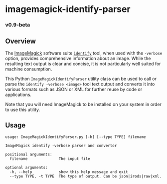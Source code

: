 # imagemagick-identify-parser

### v0.9-beta

## Overview
The [ImageMagick](http://imagemagick.org) software suite [`identify`](http://imagemagick.org/script/identify.php) tool, when used with the `-verbose` option, provides comprehensive information about an image. While the resulting text output is clear and concise, it is not particularly well suited for machine consumption.

This Python `ImageMagickIdentifyParser` utility class can be used to call or parse the `identify -verbose <image>` tool text output and converts it into various formats such as JSON or XML for further reuse by code or applications.

Note that you will need ImageMagick to be installed on your system in order to use this utility. 

## Usage

```
usage: ImageMagickIdentifyParser.py [-h] [--type TYPE] filename

ImageMagick identify -verbose parser and convertor

positional arguments:
  filename              The input file

optional arguments:
  -h, --help            show this help message and exit
  --type TYPE, -t TYPE  The type of output. Can be json|irods|raw|xml.
```